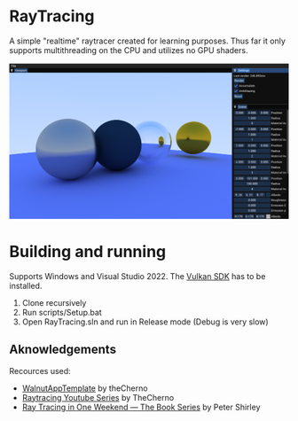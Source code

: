 
# RayTracing 

A simple "realtime" raytracer created for learning purposes.
Thus far it only supports multithreading on the CPU and utilizes no GPU shaders.

![image info](./pictures/some.PNG)



# Building and running 

Supports Windows and Visual Studio 2022. The [Vulkan SDK](https://vulkan.lunarg.com/sdk/home) has to be installed.

1. Clone recursively
2. Run scripts/Setup.bat
3. Open RayTracing.sln and run in Release mode (Debug is very slow)


## Aknowledgements

Recources used: 
- [WalnutAppTemplate](https://github.com/StudioCherno/WalnutAppTemplate) by theCherno
- [Raytracing Youtube Series](https://www.youtube.com/watch?v=gfW1Fhd9u9Q&list=PLlrATfBNZ98edc5GshdBtREv5asFW3yXl) by TheCherno
- [Ray Tracing in One Weekend — The Book Series](https://raytracing.github.io/) by Peter Shirley






